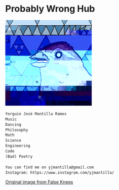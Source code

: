 # Probably Wrong Hub

![Bird](/images/bird.png)<br/>

```markdown
Yorguin José Mantilla Ramos
Music
Dancing
Philosophy
Math
Science
Engineering
Code
(Bad) Poetry

You can find me on yjmantilla@gmail.com
Instagram: https://www.instagram.com/yjmantilla/
```
<!-- Prototype Wave Height -->
[Original image from False Knees](https://tapas.io/episode/954630)

